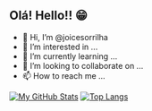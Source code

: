 ## Olá! Hello!! 😁

- 👋 Hi, I’m @joicesorrilha
- 👀 I’m interested in ...
- 🌱 I’m currently learning ...
- 💞️ I’m looking to collaborate on ...
- 📫 How to reach me ...

[![My GitHub Stats](https://github-readme-stats.vercel.app/api?username=joicesorrilha&show_icons=true&theme=dracula)](https://github.com/joicesorrilha)
[![Top Langs](https://github-readme-stats.vercel.app/api/top-langs/?username=joicesorrilha&show_icons=true&theme=dracula)](https://github.com/joicesorrilha)


<!---
joicesorrilha/joicesorrilha is a ✨ special ✨ repository because its `README.md` (this file) appears on your GitHub profile.
You can click the Preview link to take a look at your changes.
--->
